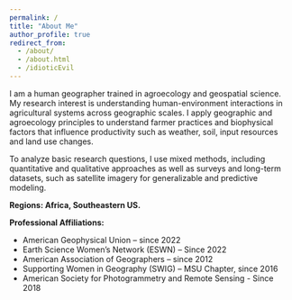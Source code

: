 ```yaml
---
permalink: /
title: "About Me"
author_profile: true
redirect_from: 
  - /about/
  - /about.html
  - /idioticEvil
---
```

I am a human geographer trained in agroecology and geospatial science. My research interest is understanding human-environment interactions in agricultural systems across geographic scales. I apply geographic and agroecology principles to understand farmer practices and biophysical factors that influence productivity such as weather, soil, input resources and land use changes.

To analyze basic research questions, I use mixed methods, including quantitative and qualitative approaches as well as surveys and long-term datasets, such as satellite imagery for generalizable and predictive modeling.

**Regions: Africa, Southeastern US.**

**Professional Affiliations:**
- American Geophysical Union – since 2022
- Earth Science Women’s Network (ESWN) – Since 2022
- American Association of Geographers – since 2012
- Supporting Women in Geography (SWIG) – MSU Chapter, since 2016
- American Society for Photogrammetry and Remote Sensing - Since 2018
